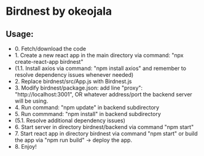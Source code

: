<h1>Birdnest by okeojala</h1>

<h2>Usage:</h2>
<ul>
  <li>0. Fetch/download the code</li>
<li>1. Create a new react app in the main directory via command: "npx create-react-app birdnest"</li>
<li>(1.1. Install axios via command: "npm install axios" and remember to resolve dependency issues whenever needed)</li>
  <li>2. Replace birdnest/src/App.js with Birdnest.js</li>
<li>3. Modify birdnest/package.json: add line "proxy": "http://localhost:3001", OR whatever address/port the backend server will be using.</li>
  <li>4. Run command: "npm update" in backend subdirectory</li>
  <li>5. Run commmand: "npm install" in backend subdirectory</li>
  <li>(5.1. Resolve additional dependency issues)</li>
  <li>6. Start server in directory birdnest/backend via command "npm start"</li>
<li>7. Start react app in directory birdnest via command "npm start" or build the app via "npm run build" -> deploy the app.</li>
  <li>8. Enjoy!</li>
 </ul>
